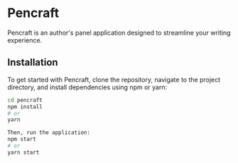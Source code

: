 # Pencraft

Pencraft is an author's panel application designed to streamline your writing experience. 

## Installation

To get started with Pencraft, clone the repository, navigate to the project directory, and install dependencies using npm or yarn:

```bash
cd pencraft
npm install
# or
yarn

Then, run the application:
npm start
# or
yarn start

